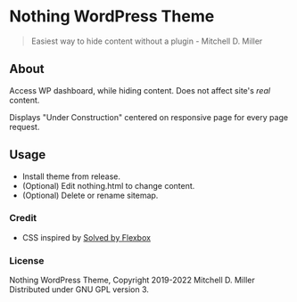 Nothing WordPress Theme
====================

> Easiest way to hide content without a plugin - Mitchell D. Miller

## About
Access WP dashboard, while hiding content. Does not affect site's _real_ content.

Displays "Under Construction" centered on responsive page for every page request.

## Usage
- Install theme from release.
- (Optional) Edit nothing.html to change content.
- (Optional) Delete or rename sitemap.

### Credit
* CSS inspired by [Solved by Flexbox](https://philipwalton.github.io/solved-by-flexbox/demos/vertical-centering/)

### License
Nothing WordPress Theme, Copyright 2019-2022 Mitchell D. Miller
Distributed under GNU GPL version 3.

